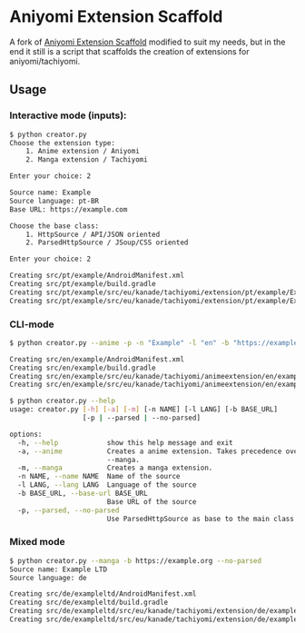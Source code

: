 # Aniyomi Extension Scaffold
A fork of [Aniyomi Extension Scaffold](https://github.com/tora-o/aniyomi-extension-scaffold) modified to suit my needs, but in the end it still is a script that scaffolds the creation of extensions for aniyomi/tachiyomi.

## Usage

### Interactive mode (inputs):

```bash
$ python creator.py
Choose the extension type:
    1. Anime extension / Aniyomi
    2. Manga extension / Tachiyomi

Enter your choice: 2

Source name: Example
Source language: pt-BR
Base URL: https://example.com

Choose the base class:
    1. HttpSource / API/JSON oriented
    2. ParsedHttpSource / JSoup/CSS oriented

Enter your choice: 2

Creating src/pt/example/AndroidManifest.xml
Creating src/pt/example/build.gradle
Creating src/pt/example/src/eu/kanade/tachiyomi/extension/pt/example/Example.kt
Creating src/pt/example/src/eu/kanade/tachiyomi/extension/pt/example/ExampleUrlActivity.kt
```

### CLI-mode
```bash
$ python creator.py --anime -p -n "Example" -l "en" -b "https://example.org"

Creating src/en/example/AndroidManifest.xml
Creating src/en/example/build.gradle
Creating src/en/example/src/eu/kanade/tachiyomi/animeextension/en/example/Example.kt
Creating src/en/example/src/eu/kanade/tachiyomi/animeextension/en/example/ExampleUrlActivity.kt

$ python creator.py --help
usage: creator.py [-h] [-a] [-m] [-n NAME] [-l LANG] [-b BASE_URL]
                  [-p | --parsed | --no-parsed]

options:
  -h, --help            show this help message and exit
  -a, --anime           Creates a anime extension. Takes precedence over
                        --manga.
  -m, --manga           Creates a manga extension.
  -n NAME, --name NAME  Name of the source
  -l LANG, --lang LANG  Language of the source
  -b BASE_URL, --base-url BASE_URL
                        Base URL of the source
  -p, --parsed, --no-parsed
                        Use ParsedHttpSource as base to the main class
```

### Mixed mode

```bash
$ python creator.py --manga -b https://example.org --no-parsed
Source name: Example LTD
Source language: de

Creating src/de/exampleltd/AndroidManifest.xml
Creating src/de/exampleltd/build.gradle
Creating src/de/exampleltd/src/eu/kanade/tachiyomi/extension/de/exampleltd/ExampleLTD.kt
Creating src/de/exampleltd/src/eu/kanade/tachiyomi/extension/de/exampleltd/ExampleLTDUrlActivity.kt
```
